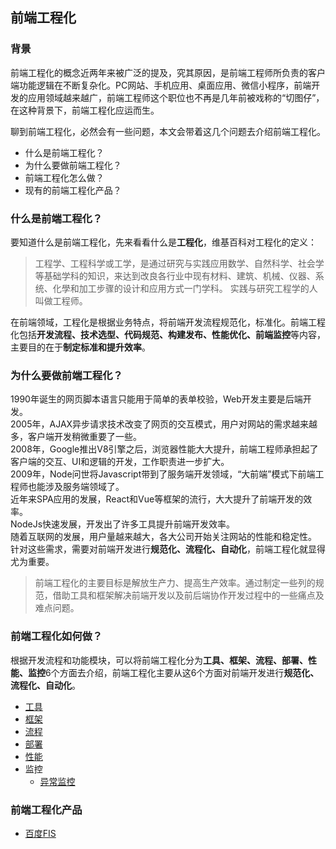 ## 前端工程化

### 背景
前端工程化的概念近两年来被广泛的提及，究其原因，是前端工程师所负责的客户端功能逻辑在不断复杂化。PC网站、手机应用、桌面应用、微信小程序，前端开发的应用领域越来越广，前端工程师这个职位也不再是几年前被戏称的“切图仔”，在这种背景下，前端工程化应运而生。

聊到前端工程化，必然会有一些问题，本文会带着这几个问题去介绍前端工程化。
* 什么是前端工程化？
* 为什么要做前端工程化？
* 前端工程化怎么做？
* 现有的前端工程化产品？

### 什么是前端工程化？
要知道什么是前端工程化，先来看看什么是**工程化**，维基百科对工程化的定义：
> 工程学、工程科学或工学，是通过研究与实践应用数学、自然科学、社会学等基础学科的知识，来达到改良各行业中现有材料、建筑、机械、仪器、系统、化學和加工步骤的设计和应用方式一门学科。 实践与研究工程学的人叫做工程师。
> 

在前端领域，工程化是根据业务特点，将前端开发流程规范化，标准化。前端工程化包括**开发流程、技术选型、代码规范、构建发布、性能优化、前端监控**等内容，主要目的在于**制定标准和提升效率**。

### 为什么要做前端工程化？
1990年诞生的网页脚本语言只能用于简单的表单校验，Web开发主要是后端开发。  
2005年，AJAX异步请求技术改变了网页的交互模式，用户对网站的需求越来越多，客户端开发稍微重要了一些。  
2008年，Google推出V8引擎之后，浏览器性能大大提升，前端工程师承担起了客户端的交互、UI和逻辑的开发，工作职责进一步扩大。  
2009年，Node问世将Javascript带到了服务端开发领域，“大前端”模式下前端工程师也能涉及服务端领域了。  
近年来SPA应用的发展，React和Vue等框架的流行，大大提升了前端开发的效率。  
NodeJs快速发展，开发出了许多工具提升前端开发效率。  
随着互联网的发展，用户量越来越大，各大公司开始关注网站的性能和稳定性。  
针对这些需求，需要对前端开发进行**规范化、流程化、自动化**，前端工程化就显得尤为重要。

>前端工程化的主要目标是解放生产力、提高生产效率。通过制定一些列的规范，借助工具和框架解决前端开发以及前后端协作开发过程中的一些痛点及难点问题。

### 前端工程化如何做？
根据开发流程和功能模块，可以将前端工程化分为**工具、框架、流程、部署、性能、监控**6个方面去介绍，前端工程化主要从这6个方面对前端开发进行**规范化、流程化、自动化**。

* [工具](./tools.md)
* [框架](#)
* [流程](./flow.md)
* [部署](./deploy.md)
* [性能](./optimize.md)
* 监控
  * [异常监控](./error-monitor.md)

### 前端工程化产品
* <a href="http://fis.baidu.com/" target="_blank">百度FIS</a>

